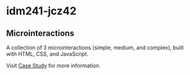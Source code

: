 # idm241-jcz42

## Microinteractions

A collection of 3 microinteractions (simple, medium, and complex), built with HTML, CSS, and JavaScript.

Visit [Case Study][] for more information.

[Case Study]: https://www.jamescliff.com/idm241/caseStudy/cliffMicrointeractions.html
